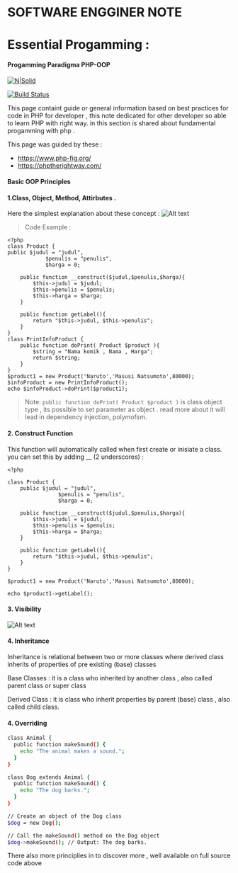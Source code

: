 # **SOFTWARE ENGGINER NOTE**
# Essential Progamming : 
#### **Progamming Paradigma PHP-OOP**

[![N|Solid](https://cldup.com/dTxpPi9lDf.thumb.png)](https://nodesource.com/products/nsolid)

[![Build Status](https://travis-ci.org/joemccann/dillinger.svg?branch=master)](https://travis-ci.org/joemccann/dillinger)

This page containt guide or general information based on best practices for code in PHP for developer , this note dedicated for other developer so able to learn PHP with right way. in this section is shared about fundamental progamming with php . 

This page was guided by these :
- https://www.php-fig.org/
- https://phptherightway.com/

#### **Basic OOP Principles**  
#### 1.Class, Object, Method, Attirbutes . 
Here the simplest explanation about these concept  : 
![Alt text](https://www.devopsschool.com/blog/wp-content/uploads/2021/05/Complete-Tutorials-of-PHP-OOP-ClassesObjects-with-Example-code.png "a title")

> Code Example : 

    <?php  
    class Product {  
    public $judul = "judul",  
                $penulis = "penulis",  
                $harga = 0;  
  
	    public function __construct($judul,$penulis,$harga){  
	        $this->judul = $judul;  
	        $this->penulis = $penulis;  
	        $this->harga = $harga;  
	    }  
  
	    public function getLabel(){  
	        return "$this->judul, $this->penulis";  
	    }  
    }  
    class PrintInfoProduct {  
	    public function doPrint( Product $product ){  
	        $string = "Nama komik , Nama , Harga";  
	        return $string;  
	    }  
	}  
	$product1 = new Product('Naruto','Masusi Natsumoto',80000);  
	$infoProduct = new PrintInfoProduct();  
	echo $infoProduct->doPrint($product1);
	
	
	
> Note: `public function doPrint( Product $product )` is class object type , its possible to set parameter as object . read more about it will lead in dependency injection, polymofsm.


#### 2. Construct Function 
This function will automatically called when first create or inisiate a class. you can set this by adding __ (2 underscores) : 
```
<?php

class Product {
    public $judul = "judul",
                $penulis = "penulis",
                $harga = 0;

    public function __construct($judul,$penulis,$harga){
        $this->judul = $judul;
        $this->penulis = $penulis;
        $this->harga = $harga;
    }

    public function getLabel(){
        return "$this->judul, $this->penulis";
    }
}

$product1 = new Product('Naruto','Masusi Natsumoto',80000);

echo $product1->getLabel();
```

#### 3. Visibility
![Alt text](https://media.licdn.com/dms/image/D4D12AQF0DrUcY3aiwA/article-inline_image-shrink_1500_2232/0/1688981015762?e=1704326400&v=beta&t=LF038Uq2klQfGoggy37yLH6YoIVOssvfiJW2MrZt5_w "a title")

#### 4. Inheritance 
Inheritance is relational between two or more classes where derived class inherits of properties of pre existing (base) classes

Base Classes : it is a class who inherited by another class , also called parent class or super class 

Derived Class : it is class who inherit properties by parent (base) class ,  also called child class.

#### 4. Overriding
```sh
class Animal {
  public function makeSound() {
    echo "The animal makes a sound.";
  }
}

class Dog extends Animal {
  public function makeSound() {
    echo "The dog barks.";
  }
}

// Create an object of the Dog class
$dog = new Dog();

// Call the makeSound() method on the Dog object
$dog->makeSound(); // Output: The dog barks.
```

There also more principlies in to discover more , well available on full source code above
